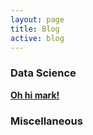 ```yaml
---
layout: page
title: Blog
active: blog
---
```


### Data Science

[**Oh hi mark!**](/_posts/2017-01-24-mark.md)



### Miscellaneous
